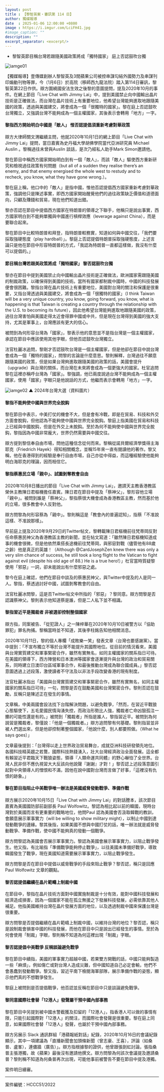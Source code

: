 ```yaml
---
layout: post
title : 【黎智英案・審訊第 114 日】
author: 獨媒報導
date  : 2025-01-06 12:00:00 +0800
image : https://i.imgur.com/LciFH41.jpg
#image_caption: ""
description: ""
excerpt_separator: <excerpt/>
---
```


- 黎智英節目稱台灣若跟隨美國政策將成「獨特國家」 庭上否認鼓吹台獨

<excerpt/>

![iamge01](https://i.imgur.com/dlmDfnv.png)

【獨媒報導】壹傳媒創辦人黎智英及3間蘋果公司被控串謀勾結外國勢力及串謀刊印煽動刊物等罪，今（1月6日）於高院（移師西九龍法院）踏入第114日審訊，黎智英第22日作供。辯方圍繞國安法生效之後黎的意圖提問，提及2020年10月的事件。在網上節目「Live Chat with Jimmy Lai」中，提到美國禁止向中國輸出晶片技術是正確做法，而台灣在晶片技術上有重要地位，他希望台灣能夠進取地跟隨美國的政策，透過與美國建交，將會成為一個「很獨特的國家」。黎在庭上否認鼓吹台灣獨立，又強調台灣不能夠成為一個主權國家，其後表示會轉用「地方」一字。

#### 黎指西方開始明白中國是「敵人」 惟否認提倡須重新考慮對華政策

辯方大律師關文渭繼續主問，他就2020年10月1日的網上節目「Live Chat with Jimmy Lai」提問，當日嘉賓為史丹福大學胡佛學院當代亞洲研究員 Michael Auslin 。黎稱過往未曾與Auslin 談話，是次乃經私人助手Mark Simon邀請他。

黎在節目中稱西方國家開始明白到有一個「敵人」，而該「敵人」驅使西方重新研究和檢視過往政策有何問題（but all of a sudden they realise there’s an enemy, and that enemy energised the whole west to restudy and to recheck, you know, what they have gone wrong.）。

黎在庭上稱，他口中的「敵人」是指中國，惟他否認提倡西方國家重新考慮對華政策，強調他只是陳述事實，即西方國家開始醒覺他們的過往政策缺乏價值和道德面向，只顧及賺錢和貿易，現在他們知道出錯。

黎亦否認在節目中提倡西方國家在特朗普的領導之下聯手，他稱只是說出事實，西方國家明白到不能夠單獨與中國進行槓桿效應（leverage against China），而是要聯合起來。

黎在節目中比較特朗普和拜登，指特朗普較務實，知道如何與中國交往，「我們要採取強硬態度（play hardball）」。黎庭上否認提倡特朗普採取強硬態度，上述言論只是他在節目中形容特朗普的方式，「我認為特朗普一直都這樣做，我沒有什麼可以提倡的。」

#### 節目稱台灣若跟美政策將成「獨特國家」 黎否認鼓吹台獨

黎亦在節目中提到美國禁止向中國輸出晶片技術是正確做法，歐洲國家需跟隨美國的制裁政策，以確保得到美國的技術。當所有國家都制裁中國時，中國的科技發展便會很困難。黎指台灣在晶片技術上有重要地位，美國對台灣的關注和保護是很重要，又指台灣透過與美國建交，將會成為一個「很獨特的國家」（I think Taiwan will be a very unique country, you know, going forward, you know, what is happening is that Taiwan is creating a country through the relationship with the U.S. to becoming its future），因此他希望台灣能夠進取地跟隨美國的政策，過往台灣害怕與美國走得太近會得罪中國或中共，但是現在台灣得到美國的強大支持，尤其是軍事上，台灣應該有更大的信心。

被問到為何形容台灣為「國家」，黎表示他的意思並不是指台灣是一個主權國家，承認在節目中應該使用其他字眼，但他否認鼓吹台灣獨立。

法官杜麗冰追問，黎剛才否認鼓吹台灣是一個主權國家，但是他卻在節目中說台灣會成為一個「獨特的國家」，問黎的言論是什麼意思。黎則解釋，台灣過往不願意跟隨美國的政策，但是如果台灣夠進取跟隨美國的政策的話，美國會提升（upgrade）與台灣的關係，而台灣在未來將會成為一個更強大的國家。杜官追問黎在這裡亦稱呼台灣為「國家」。黎強調，他已兩度說過台灣不能夠成為一個主權國家，使用「國家」字眼只是他說話的方式，他繼而表示會轉用「地方」一字。

![iamge02](https://i.imgur.com/QWMZGbu.png)
▲ 2024年台灣大選（資料圖片）

#### 黎指不能夠使中國與世界完全脫鈎

黎在節目中表示，中美打仗的機會不大，但是會有冷戰，即是在貿易、科技和外交方面會脫鈎，但他認為不能夠使中國與世界完全脫鈎。黎庭上指美國在貿易和科技上已經與中國脫鈎，但是在外交上未脫鈎。至於為何不能夠使中國與世界完全脫鈎，黎指因為中國非常龐大，世界仍然需要與中國交往。

辯方提到黎信奉自由市場，問他這種信念從何而來。黎稱從諾貝爾經濟學獎得主海耶克（Friedrich Hayek）得知相關概念，並稱15年來一直有閱讀他的著作。黎又稱，他在香港得到的經驗是奉行自由市場，自己亦從中得益，而這種經驗使他能夠明白海耶克的理論，因而相信它。

#### 黎指蔡惠民立場「親中」、試圖剝奪教會自由

2020年10月8日播出的節目「Live Chat with Jimmy Lai」，邀請天主教香港教區榮休主教陳日君樞機擔任嘉賓。陳日君在節目中提及「蔡神父」，黎形容他立場「親中」。被問到誰是「蔡神父」，黎指蔡很大機會成為香港教區主教，然而基於他的立場，很多教會中人反對他。

辯方問黎為何形容蔡為「親中」。黎則稱這是「教會內的普遍認知」，指蔡「不准說這樣、不准說那樣」。

早前庭上提及2020年9月29日的Twitter帖文，黎轉載陳日君樞機前往梵蒂岡反對任命蔡惠民神父為香港教區主教的新聞，並在帖文寫道：「雖然陳日君樞機知道成事的機會很微，但是他依然乘搭長途機前往梵蒂岡，與邪惡對戰（儘管他有88歲之齡）他是真正的英雄！（Although @CardJosephZen knew there was only a very slim chance of success, he still took a long flight to the Vatican to fight against evil (despite his old age of 88.) He is a true hero!）」杜官當時質疑黎使用「邪惡」一詞，卻未能說出有什麼邪惡之處。

黎今在庭上確認，他們在節目中談及的蔡惠民神父，與Twitter中提及的人是同一人。黎指，蔡透過討好中國，試圖剝奪教會的自由。

法官杜麗冰問黎，這是否Twitter帖文中所指的「邪惡」？黎同意。辯方問黎是否認識蔡神父。黎則表示他知道蔡是誰，但是二人私下並不相識。

#### 黎指習近平是獨裁者 非被選卻控制整個國家

辯方指，同案被告、「從犯證人」之一陳梓華在2020年10月10日被警方以「協助罪犯」罪名拘捕。黎稱當時並不知道，其後李柱銘告知他相關消息。

2020年10月11日，黎的個人專欄「成敗樂一笑」發表文章〈台灣也要感謝黨〉。當中提到：「不宣布獨立不等於台灣不能提升其國際地位。從目前的情況看來，美國與台灣實質建交和軍事緊密合作，雖然有實無名，如同主權國家的關系指日可待。在美國的領導下，西方陣營和日本澳洲等國家會逐漸提升與台灣的政治和貿易關系，同時建立日澳印台區域軍事合作，和最後推動台灣成為聯合國成員。」黎否認意圖透過上述段落，激使讀者不守法及以非法手段改變香港的現有制度。

法官杜麗冰指出「美國與台灣實質建交和軍事緊密合作，雖然有實無名，如同主權國家的關系指日可待」一句，問黎是否在鼓勵美國和台灣緊密合作。黎則否認在鼓勵，反稱只是陳述正在發生的事情。

文章稱，中美兩國會設法找下台階解決問題，以避免戰爭，「然而，在習近平戰狼心態驅使下，五毛愛國民情洶湧失控，而政治形勢比人強，獨裁者亡命凶狠孤注一擲的可能性還是有的。」被問到「獨裁者」所指是誰人，黎指習近平。被問到為何說習是獨裁者，黎僅說：「他是一個獨裁者。」辯方追問黎有何基礎。黎則指習並非被人們選出來，但是他卻控制著整個國家，「他說什麼，別人都要照做。（What he says goes）」

文章最後提到：「台灣得以走上世界政治貿易舞台，成就亞洲科技研發領先地位。各國科技精英趨之若鶩，國際科技熱錢湧入，壯大台灣經濟政治全面發展。這全都有賴習近平君臨天下戰狼姿態，領導『人類命運共同體』的野心嚇怕了全世界。台灣人民非但不應仇視習大大反該向他說聲『謝謝』才對！」黎否認上述段落意圖引起對中央領導人的憎恨和不滿，因他在說中國對台灣而言做了好事，「這裡沒有仇恨的跡象。」

#### 黎在節目指阻止中美戰爭唯一辦法是美國威脅發動戰爭、準備作戰

辯方展示2020年10月15日「Live Chat with Jimmy Lai」的對話謄本，該次節目嘉賓為美國國防部前副部長 Paul Wolfowitz。黎認為相比起以前的韓國，現時台灣對於美國而言有更重要的戰略地位，他問Paul 認為美國會否汲取韓戰的教訓，會願意展示軍事實力（will be willing to show military might），以制止中國到達發動戰爭的邊緣。黎其後指，如果美國不想與中國打仗的話，唯一辦法就是威脅發動戰爭、準備作戰，使中國不能夠真的發動一個戰爭。

辯方問黎認為美國會否展示軍事實力。黎認為美國會展示軍事實力，以阻止戰爭發生。他又指，有比喻指「準備戰爭能夠停止戰爭」，以往美國未準備好戰爭，導致韓國發生了戰爭，現在美國知道需要展示軍事實力，以阻止戰爭發生。

辯方問黎是否在節目中提倡以威脅戰爭的手段來阻止戰爭？黎否認，稱只是回應 Paul Wolfowitz 文章的觀點。

#### 黎否認提倡繼續在晶片範疇上制裁中國

在節目中，黎指在晶片技術方面對中國實施制裁是十分有效，能對中國科技發展和經濟造成損害，因為一個國家不能在孤立無援之下發展科技發展，必需依靠其他人補足。他指美國維持台灣在晶片發展方面的地位，以及透過制裁中國來保護台灣是很重要。

辯方問黎是否提倡繼續在晶片範疇上制裁中國，以維持台灣的地位？黎否認，稱只是說制裁會損害中國的科技發展，而他在節目中只是說出已經發生的事情。至於為何會使用「制裁」字眼，黎則稱不知道為何這裡出現「制裁」字眼。

#### 黎否認提倡中美戰爭 反稱談論避免戰爭

黎在節目中續指，美國的軍事實力超越中國，若果雙方開戰的話，中國只能夠製造一些「麻煩」，例如傷亡或對台灣人造成災難，但中國知道自己必定會輸，他們不會愚蠢到發動戰爭。黎又指，習近平南下檢閱海軍部隊，展示準備作戰的姿態，顯示他們真的不想戰爭發生。

黎庭上被問到是否提倡戰爭，他否認並反稱在節目中只是談論避免戰爭。

#### 黎同意國際社會替「12港人」發聲屬干預中國內部事務

黎在節目中另提到被中國水警截獲及扣留的「12港人」，指香港人可以做的事情有限，只能引起國際對「12港人」的關注，而國際社會發聲是很重要。黎在庭上同意，如果國際社會替「12港人」發聲，也屬於干預中國內部事務。

辯方另展示 Slack 通訊群組「港蘋報紙對話」紀錄，2020年10月16日的會議紀錄顯示，其中一項建議為「直播新聞會加頭條新聞（曾志豪、王喜），評論（如桑普、盧峯），連儂牆（廣告）」。辯方指根據黎的證供，他曾跟張劍虹討論，張指桑普主張港獨，故《蘋果》最後沒有邀請他撰文。辯方問黎為何該次會議提及邀請桑普？黎則稱不知道為何桑普再次出現，可能他事前被警告不要在節目中提及港獨。

案件明日續審。

---

案件編號：HCCC51/2022
